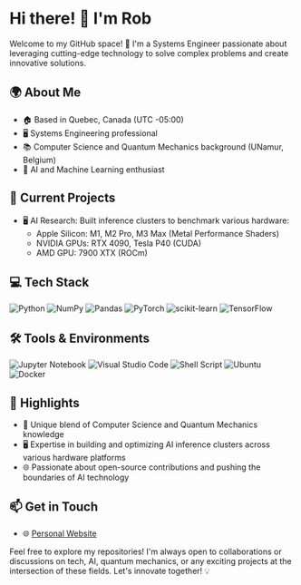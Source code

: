 # Hi there! 👋 I'm Rob

Welcome to my GitHub space! 🚀 I'm a Systems Engineer passionate about leveraging cutting-edge technology to solve complex problems and create innovative solutions.

## 🌍 About Me
- 🏠 Based in Quebec, Canada (UTC -05:00)
- 🖥️ Systems Engineering professional
- 📚 Computer Science and Quantum Mechanics background (UNamur, Belgium)
- 🧠 AI and Machine Learning enthusiast

## 🚀 Current Projects
- 🖥️ AI Research: Built inference clusters to benchmark various hardware:
  - Apple Silicon: M1, M2 Pro, M3 Max (Metal Performance Shaders)
  - NVIDIA GPUs: RTX 4090, Tesla P40 (CUDA)
  - AMD GPU: 7900 XTX (ROCm)

## 💻 Tech Stack
![Python](https://img.shields.io/badge/Python-3776AB?style=for-the-badge&logo=python&logoColor=white)
![NumPy](https://img.shields.io/badge/numpy-%23013243.svg?style=for-the-badge&logo=numpy&logoColor=white)
![Pandas](https://img.shields.io/badge/pandas-%23150458.svg?style=for-the-badge&logo=pandas&logoColor=white)
![PyTorch](https://img.shields.io/badge/PyTorch-%23EE4C2C.svg?style=for-the-badge&logo=PyTorch&logoColor=white)
![scikit-learn](https://img.shields.io/badge/scikit--learn-%23F7931E.svg?style=for-the-badge&logo=scikit-learn&logoColor=white)
![TensorFlow](https://img.shields.io/badge/TensorFlow-%23FF6F00.svg?style=for-the-badge&logo=TensorFlow&logoColor=white)

## 🛠 Tools & Environments
![Jupyter Notebook](https://img.shields.io/badge/jupyter-%23FA0F00.svg?style=for-the-badge&logo=jupyter&logoColor=white)
![Visual Studio Code](https://img.shields.io/badge/Visual%20Studio%20Code-0078d7.svg?style=for-the-badge&logo=visual-studio-code&logoColor=white)
![Shell Script](https://img.shields.io/badge/shell_script-%23121011.svg?style=for-the-badge&logo=gnu-bash&logoColor=white)
![Ubuntu](https://img.shields.io/badge/Ubuntu-E95420?style=for-the-badge&logo=ubuntu&logoColor=white)
![Docker](https://img.shields.io/badge/docker-%230db7ed.svg?style=for-the-badge&logo=docker&logoColor=white)

## 🌟 Highlights
- 🔬 Unique blend of Computer Science and Quantum Mechanics knowledge
- 🖥️ Expertise in building and optimizing AI inference clusters across various hardware platforms
- 🌐 Passionate about open-source contributions and pushing the boundaries of AI technology

## 📫 Get in Touch
- 🌐 [Personal Website](https://kroonen.ca)

Feel free to explore my repositories! I'm always open to collaborations or discussions on tech, AI, quantum mechanics, or any exciting projects at the intersection of these fields. Let's innovate together! 💡
